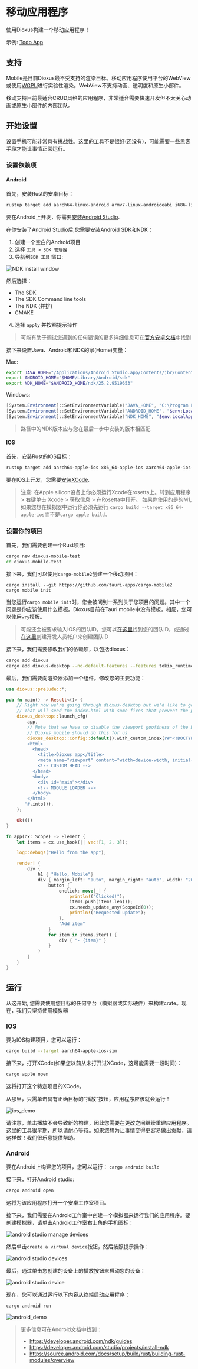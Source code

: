 # 移动应用程序

使用Dioxus构建一个移动应用程序！

示例: [Todo App](https://github.com/DioxusLabs/example-projects/blob/master/ios_demo)

## 支持

Mobile是目前Dioxus最不受支持的渲染目标。移动应用程序使用平台的WebView或使用[WGPU](https://github.com/DioxusLabs/blitz)进行实验性渲染。WebView不支持动画、透明度和原生小部件。


移动支持目前最适合CRUD风格的应用程序，非常适合需要快速开发但不太关心动画或原生小部件的内部团队。

## 开始设置

设置手机可能非常具有挑战性。这里的工具不是很好(还没有)，可能需要一些黑客手段才能让事情正常运行。

### 设置依赖项

#### Android

首先，安装Rust的安卓目标：

```sh
rustup target add aarch64-linux-android armv7-linux-androideabi i686-linux-android x86_64-linux-android
```

要在Android上开发，你需要[安装Android Studio](https://developer.android.com/studio).

在你安装了Android Studio后,您需要安装Android SDK和NDK：

1. 创建一个空白的Android项目
2. 选择 `工具 > SDK 管理器`
3. 导航到`SDK 工具` 窗口:

![NDK install window](/static/android_ndk_install.png)

然后选择：
- The SDK
- The SDK Command line tools
- The NDK (并排)
- CMAKE

4. 选择 `apply` 并按照提示操作

> 可能有助于调试您遇到的任何错误的更多详细信息可在[官方安卓文档](https://developer.android.com/studio/intro/update#sdk-manager)中找到

接下来设置Java、Android和NDK的家(Home)变量：

Mac:
```sh
export JAVA_HOME="/Applications/Android Studio.app/Contents/jbr/Contents/Home"
export ANDROID_HOME="$HOME/Library/Android/sdk"
export NDK_HOME="$ANDROID_HOME/ndk/25.2.9519653"
```

Windows:
```powershell
[System.Environment]::SetEnvironmentVariable("JAVA_HOME", "C:\Program Files\Android\Android Studio\jbr", "User")
[System.Environment]::SetEnvironmentVariable("ANDROID_HOME", "$env:LocalAppData\Android\Sdk", "User")
[System.Environment]::SetEnvironmentVariable("NDK_HOME", "$env:LocalAppData\Android\Sdk\ndk\25.2.9519653", "User")
```

> 路径中的NDK版本应与您在最后一步中安装的版本相匹配

#### IOS

首先，安装Rust的IOS目标：

```sh
rustup target add aarch64-apple-ios x86_64-apple-ios aarch64-apple-ios-sim
```

要在IOS上开发，您需要[安装XCode](https://apps.apple.com/us/app/xcode/id497799835).

> 注意: 在Apple silicon设备上你必须运行Xcode在rosetta上。转到应用程序 > 右键单击 Xcode > 获取信息 > 在Rosetta中打开。
> 如果你使用的是的M1,如果您想在模拟器中运行你必须先运行 `cargo build --target x86_64-apple-ios`而不是`cargo apple build`。

### 设置你的项目

首先，我们需要创建一个Rust项目:

```sh
cargo new dioxus-mobile-test
cd dioxus-mobile-test
```

接下来，我们可以使用`cargo-mobile2`创建一个移动项目：

```shell
cargo install --git https://github.com/tauri-apps/cargo-mobile2
cargo mobile init
```

当您运行`cargo mobile init`时，您会被问到一系列关于您项目的问题。其中一个问题是你应该使用什么模板。Dioxus目前在Tauri mobile中没有模板，相反，您可以使用`wry`模板。

> 可能还会被要求输入IOS的团队ID。您可以[在这里](https://developer.apple.com/help/account/manage-your-team/locate-your-team-id/)找到您的团队ID，或通过[在这里](https://developer.apple.com/help/account/get-started/about-your-developer-account)创建开发人员帐户来创建团队ID

接下来，我们需要修改我们的依赖项，以包括dioxus：

```sh
cargo add dioxus
cargo add dioxus-desktop --no-default-features --features tokio_runtime
```

最后，我们需要向渲染器添加一个组件。修改您的主要功能：

```rust
use dioxus::prelude::*;

pub fn main() -> Result<()> {
    // Right now we're going through dioxus-desktop but we'd like to go through dioxus-mobile
    // That will seed the index.html with some fixes that prevent the page from scrolling/zooming etc
    dioxus_desktop::launch_cfg(
        app,
        // Note that we have to disable the viewport goofiness of the browser.
        // Dioxus_mobile should do this for us
        dioxus_desktop::Config::default().with_custom_index(r#"<!DOCTYPE html>
        <html>
          <head>
            <title>Dioxus app</title>
            <meta name="viewport" content="width=device-width, initial-scale=1.0, maximum-scale=1.0, user-scalable=no" />
            <!-- CUSTOM HEAD -->
          </head>
          <body>
            <div id="main"></div>
            <!-- MODULE LOADER -->
          </body>
        </html>
       "#.into()),
    );

    Ok(())
}

fn app(cx: Scope) -> Element {
    let items = cx.use_hook(|| vec![1, 2, 3]);

    log::debug!("Hello from the app");

    render! {
        div {
            h1 { "Hello, Mobile"}
            div { margin_left: "auto", margin_right: "auto", width: "200px", padding: "10px", border: "1px solid black",
                button {
                    onclick: move|_| {
                        println!("Clicked!");
                        items.push(items.len());
                        cx.needs_update_any(ScopeId(0));
                        println!("Requested update");
                    },
                    "Add item"
                }
                for item in items.iter() {
                    div { "- {item}" }
                }
            }
        }
    }
}
```

## 运行

从这开始, 您需要使用您目标的任何平台（模拟器或实际硬件）来构建crate。现在，我们只坚持使用模拟器

### IOS

要为IOS构建项目，您可以运行：
```sh
cargo build --target aarch64-apple-ios-sim
```

接下来，打开XCode(如果您以前从未打开过XCode，这可能需要一段时间)：
```sh
cargo apple open
```

这将打开这个特定项目的XCode。

从那里，只需单击具有正确目标的“播放”按钮，应用程序应该就会运行！

![ios_demo](/static/IOS-dioxus-demo.png)

请注意，单击播放不会导致新的构建，因此您需要在更改之间继续重建应用程序。这里的工具很早期，所以请耐心等待。如果您想为让事情变得更容易做出贡献，请这样做！我们很乐意提供帮助。


### Android

要在Android上构建您的项目，您可以运行：
`cargo android build`

接下来，打开Android studio:
```sh
cargo android open
```

这将为该应用程序打开一个安卓工作室项目。

接下来，我们需要在Android工作室中创建一个模拟器来运行我们的应用程序。要创建模拟器，请单击Android工作室右上角的手机图标：

![android studio manage devices](/static/android-studio-simulator.png)

然后单击`create a virtual device`按钮，然后按照提示操作：

![android studio devices](/static/android-studio-devices.png)

最后，通过单击您创建的设备上的播放按钮来启动您的设备：

![android studio device](/static/android-studio-device.png)

现在，您可以通过运行以下内容从终端启动应用程序：

```sh
cargo android run
```

![android_demo](/static/Android-Dioxus-demo.png)

> 更多信息可在Android文档中找到：
> - https://developer.android.com/ndk/guides
> - https://developer.android.com/studio/projects/install-ndk
> - https://source.android.com/docs/setup/build/rust/building-rust-modules/overview
